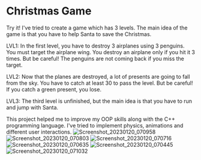 # Christmas Game 
 Try it! 
I've tried to create a game which has 3 levels. The main idea of the game is that you have to help Santa to save the Christmas.

LVL1:
In the first level, you have to destroy 3 airplanes using 3 penguins.  You must target the airplane wing. You destroy an airplane only if you hit it 3 times. But be careful! The penguins are not coming back if you miss the target.

LVL2:
Now that the planes are destroyed, a lot of presents are going to fall from the sky. You have to catch at least 30 to pass the level. But be careful! If you catch a green present, you lose.

LVL3:
The third level is unfinished, but the main idea is that you have to run and jump with Santa. 

This project helped me to improve my OOP skills along with the C++ programming language. I've tried to implement physics, animations and different user interactions.
![Screenshot_20230120_070958](https://github.com/danielradu10/Christmas-Game-/assets/101790339/dd9b6f67-8fad-4544-8432-aa8241164ff1)
![Screenshot_20230120_070803](https://github.com/danielradu10/Christmas-Game-/assets/101790339/7ff9aac6-cc55-4c95-8561-0a1edc643901)
![Screenshot_20230120_070716](https://github.com/danielradu10/Christmas-Game-/assets/101790339/d7e74790-bbf4-4ed1-a3f6-6568879a9f85)
![Screenshot_20230120_070635](https://github.com/danielradu10/Christmas-Game-/assets/101790339/af767238-cf6c-4226-a66c-6de7566cd742)
![Screenshot_20230120_070445](https://github.com/danielradu10/Christmas-Game-/assets/101790339/8f44386b-aca1-40b6-bdc5-a4d2405f0220)
![Screenshot_20230120_071032](https://github.com/danielradu10/Christmas-Game-/assets/101790339/a398e4de-4589-4796-9965-302486b118b3)
